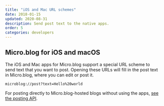 ```yaml
---
title: "iOS and Mac URL schemes"
date: 2018-01-15
updated: 2020-08-31
description: Send post text to the native apps.
order: 5
categories: developers
---
```

## Micro.blog for iOS and macOS

The iOS and Mac apps for Micro.blog support a special URL scheme to send text that you want to post. Opening these URLs will fill in the post text in Micro.blog, where you can edit or post it.

```
microblog://post?text=Hello%20world
```

For posting directly to Micro.blog-hosted blogs without using the apps, [see the posting API](/2017/api-posting/).
